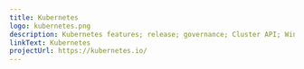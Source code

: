 ```yaml
---
title: Kubernetes
logo: kubernetes.png
description: Kubernetes features; release; governance; Cluster API; Windows containers; testing; Secrets Store CSI Driver; Gateway API; Workload Identity, Multicluster Services API. Kubernetes is a Cloud Native Computing Foundation graduated project.
linkText: Kubernetes
projectUrl: https://kubernetes.io/
---
```


